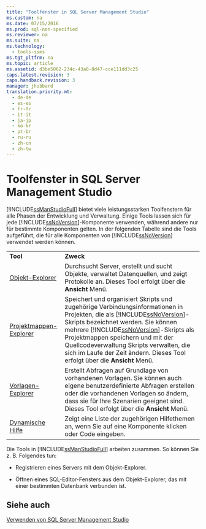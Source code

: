 ```yaml
---
title: "Toolfenster in SQL Server Management Studio"
ms.custom: na
ms.date: 07/15/2016
ms.prod: sql-non-specified
ms.reviewer: na
ms.suite: na
ms.technology: 
  - tools-ssms
ms.tgt_pltfrm: na
ms.topic: article
ms.assetid: d3be5062-234c-43a8-8d47-cce111dd3c25
caps.latest.revision: 3
caps.handback.revision: 3
manager: jhubbard
translation.priority.mt: 
  - de-de
  - es-es
  - fr-fr
  - it-it
  - ja-jp
  - ko-kr
  - pt-br
  - ru-ru
  - zh-cn
  - zh-tw
---
```

# Toolfenster in SQL Server Management Studio
[!INCLUDE[ssManStudioFull](../content/includes/ssManStudioFull_md.md)] bietet viele leistungsstarken Toolfenstern für alle Phasen der Entwicklung und Verwaltung. Einige Tools lassen sich für jede [!INCLUDE[ssNoVersion](../content/includes/ssNoVersion_md.md)]-Komponente verwenden, während andere nur für bestimmte Komponenten gelten. In der folgenden Tabelle sind die Tools aufgeführt, die für alle Komponenten von [!INCLUDE[ssNoVersion](../content/includes/ssNoVersion_md.md)] verwendet werden können.  
  
|||  
|-|-|  
|**Tool**|**Zweck**|  
|[Objekt-Explorer](../content/Object-Explorer.md)|Durchsucht Server, erstellt und sucht Objekte, verwaltet Datenquellen, und zeigt Protokolle an. Dieses Tool erfolgt über die **Ansicht** Menü.|  
|[Projektmappen-Explorer](../content/Solution-Explorer.md)|Speichert und organisiert Skripts und zugehörige Verbindungsinformationen in Projekten, die als [!INCLUDE[ssNoVersion](../content/includes/ssNoVersion_md.md)]-Skripts bezeichnet werden. Sie können mehrere [!INCLUDE[ssNoVersion](../content/includes/ssNoVersion_md.md)]-Skripts als Projektmappen speichern und mit der Quellcodeverwaltung Skripts verwalten, die sich im Laufe der Zeit ändern. Dieses Tool erfolgt über die **Ansicht** Menü.|  
|[Vorlagen-Explorer](../content/Template-Explorer.md)|Erstellt Abfragen auf Grundlage von vorhandenen Vorlagen. Sie können auch eigene benutzerdefinierte Abfragen erstellen oder die vorhandenen Vorlagen so ändern, dass sie für Ihre Szenarien geeignet sind. Dieses Tool erfolgt über die **Ansicht** Menü.|  
|[Dynamische Hilfe](../content/User-Assistance-in-SQL-Server-Management-Studio.md)|Zeigt eine Liste der zugehörigen Hilfethemen an, wenn Sie auf eine Komponente klicken oder Code eingeben.|  
  
Die Tools in [!INCLUDE[ssManStudioFull](../content/includes/ssManStudioFull_md.md)] arbeiten zusammen. So können Sie z. B. Folgendes tun:   
  
-   Registrieren eines Servers mit dem Objekt-Explorer.  
  
-   Öffnen eines SQL-Editor-Fensters aus dem Objekt-Explorer, das mit einer bestimmten Datenbank verbunden ist.  
  
## Siehe auch  
[Verwenden von SQL Server Management Studio](../content/Use-SQL-Server-Management-Studio.md)  
  

